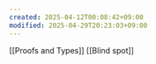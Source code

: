 ```yaml
---
created: 2025-04-12T00:08:42+09:00
modified: 2025-04-29T20:23:03+09:00
---
```


[[Proofs and Types]]
[[Blind spot]]

